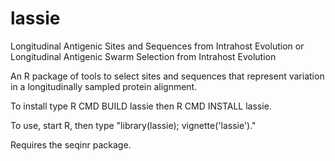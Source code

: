 # lassie
Longitudinal Antigenic Sites and Sequences from Intrahost Evolution
or
Longitudinal Antigenic Swarm Selection from Intrahost Evolution

An R package of tools to select sites and sequences that represent variation in a longitudinally sampled protein alignment.

To install type R CMD BUILD lassie then R CMD INSTALL lassie.

To use, start R, then type "library(lassie); vignette('lassie')."

Requires the seqinr package.
